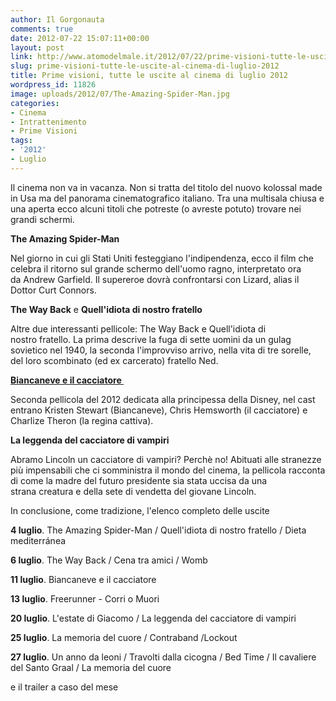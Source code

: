 ```yaml
---
author: Il Gorgonauta
comments: true
date: 2012-07-22 15:07:11+00:00
layout: post
link: http://www.atomodelmale.it/2012/07/22/prime-visioni-tutte-le-uscite-al-cinema-di-luglio-2012/
slug: prime-visioni-tutte-le-uscite-al-cinema-di-luglio-2012
title: Prime visioni, tutte le uscite al cinema di luglio 2012
wordpress_id: 11826
image: uploads/2012/07/The-Amazing-Spider-Man.jpg
categories:
- Cinema
- Intrattenimento
- Prime Visioni
tags:
- '2012'
- Luglio
---
```



Il cinema non va in vacanza. Non si tratta del titolo del nuovo kolossal made in Usa ma del panorama cinematografico italiano. Tra una multisala chiusa e una aperta ecco alcuni titoli che potreste (o avreste potuto) trovare nei grandi schermi.

**The Amazing Spider-Man**

Nel giorno in cui gli Stati Uniti festeggiano l'indipendenza, ecco il film che celebra il ritorno sul grande schermo dell'uomo ragno, interpretato ora da Andrew Garfield. Il supereroe dovrà confrontarsi con Lizard, alias il Dottor Curt Connors.

**The Way Back** e **Quell'idiota di nostro fratello**

Altre due interessanti pellicole: The Way Back e Quell'idiota di nostro fratello. La prima descrive la fuga di sette uomini da un gulag sovietico nel 1940, la seconda l'improvviso arrivo, nella vita di tre sorelle, del loro scombinato (ed ex carcerato) fratello Ned.

**[Biancaneve e il cacciatore ](/2012/07/17/biancaneve-e-il-cacciatore.html)**

Seconda pellicola del 2012 dedicata alla principessa della Disney, nel cast entrano Kristen Stewart (Biancaneve), Chris Hemsworth (il cacciatore) e Charlize Theron (la regina cattiva).

**La leggenda del cacciatore di vampiri**

Abramo Lincoln un cacciatore di vampiri? Perchè no! Abituati alle stranezze più impensabili che ci somministra il mondo del cinema, la pellicola racconta di come la madre del futuro presidente sia stata uccisa da una strana creatura e della sete di vendetta del giovane Lincoln.

In conclusione, come tradizione, l'elenco completo delle uscite

**4 luglio**. The Amazing Spider-Man / Quell'idiota di nostro fratello / Dieta mediterránea

**6 luglio**. The Way Back / Cena tra amici / Womb

**11 luglio**. Biancaneve e il cacciatore

**13 luglio**. Freerunner - Corri o Muori

**20 luglio**. L'estate di Giacomo / La leggenda del cacciatore di vampiri

**25 luglio**. La memoria del cuore / Contraband /Lockout

**27 luglio**. Un anno da leoni / Travolti dalla cicogna / Bed Time / Il cavaliere del Santo Graal / La memoria del cuore

e il trailer a caso del mese

